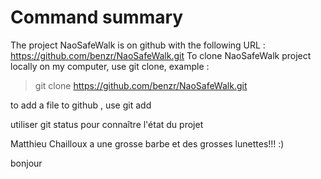 # Command summary

The project NaoSafeWalk is on github with the following URL : https://github.com/benzr/NaoSafeWalk.git
To clone NaoSafeWalk project locally on my computer, use git clone, example :
> git clone https://github.com/benzr/NaoSafeWalk.git

to add a file to github , use git add

utiliser git status pour connaître l'état du projet

Matthieu Chailloux a une grosse barbe et des grosses lunettes!!! :)
 
bonjour
